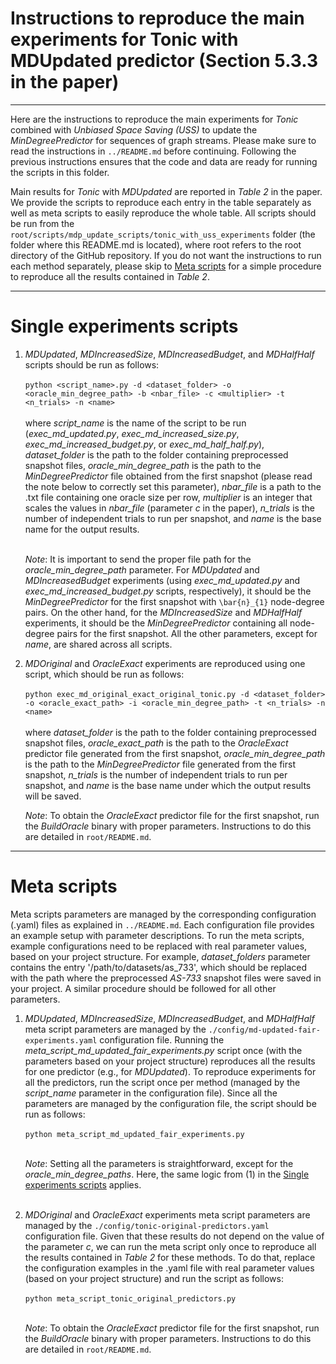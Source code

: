 # Instructions to reproduce the main experiments for Tonic with MDUpdated predictor (Section 5.3.3 in the paper)

---

Here are the instructions to reproduce the main experiments for *Tonic* combined with *Unbiased Space Saving (USS)* to update the *MinDegreePredictor* for sequences of graph streams. Please make sure to read the instructions in `../README.md` before continuing. Following the previous instructions ensures that the code and data are ready for running the scripts in this folder.

Main results for *Tonic* with *MDUpdated* are reported in *Table 2* in the paper. We provide the scripts to reproduce each entry in the table separately as well as meta scripts to easily reproduce the whole table. All scripts should be run from the `root/scripts/mdp_update_scripts/tonic_with_uss_experiments` folder (the folder where this README.md is located), where root refers to the root directory of the GitHub repository. If you do not want the instructions to run each method separately, please skip to [Meta scripts](#meta-scripts) for a simple procedure to reproduce all the results contained in *Table 2*.

---

# Single experiments scripts

1. *MDUpdated*, *MDIncreasedSize*, *MDIncreasedBudget*, and *MDHalfHalf* scripts should be run as follows:
   <br><br>
   `python <script_name>.py -d <dataset_folder> -o <oracle_min_degree_path> -b <nbar_file> -c <multiplier> -t <n_trials> -n <name>`
   <br><br>
   where *script_name* is the name of the script to be run (*exec_md_updated.py*, *exec_md_increased_size.py*, *exec_md_increased_budget.py*, or *exec_md_half_half.py*), *dataset_folder* is the path to the folder containing preprocessed snapshot files, *oracle_min_degree_path* is the path to the *MinDegreePredictor* file obtained from the first snapshot (please read the note below to correctly set this parameter), *nbar_file* is a path to the .txt file containing one oracle size per row, *multiplier* is an integer that scales the values in *nbar_file* (parameter *c* in the paper), *n_trials* is the number of independent trials to run per snapshot, and *name* is the base name for the output results.
   <br><br>

   *Note*: It is important to send the proper file path for the *oracle_min_degree_path* parameter. For *MDUpdated* and *MDIncreasedBudget* experiments (using *exec_md_updated.py* and *exec_md_increased_budget.py* scripts, respectively), it should be the *MinDegreePredictor* for the first snapshot with `\bar{n}_{1}` node-degree pairs. On the other hand, for the *MDIncreasedSize* and *MDHalfHalf* experiments, it should be the *MinDegreePredictor* containing all node-degree pairs for the first snapshot. All the other parameters, except for *name*, are shared across all scripts.

2. *MDOriginal* and *OracleExact* experiments are reproduced using one script, which should be run as follows:
    <br><br>
    `python exec_md_original_exact_original_tonic.py -d <dataset_folder> -o <oracle_exact_path> -i <oracle_min_degree_path> -t <n_trials> -n <name>`
     <br><br>
    where *dataset_folder* is the path to the folder containing preprocessed snapshot files, *oracle_exact_path* is the path to the *OracleExact* predictor file generated from the first snapshot, *oracle_min_degree_path* is the path to the *MinDegreePredictor* file generated from the first snapshot, *n_trials* is the number of independent trials to run per snapshot, and *name* is the base name under which the output results will be saved.

    *Note*: To obtain the *OracleExact* predictor file for the first snapshot, run the *BuildOracle* binary with proper parameters. Instructions to do this are detailed in `root/README.md`.

---

# Meta scripts

Meta scripts parameters are managed by the corresponding configuration (.yaml) files as explained in `../README.md`. Each configuration file provides an example setup with parameter descriptions. To run the meta scripts, example configurations need to be replaced with real parameter values, based on your project structure. For example, *dataset_folders* parameter contains the entry '/path/to/datasets/as_733', which should be replaced with the path where the preprocessed *AS-733* snapshot files were saved in your project. A similar procedure should be followed for all other parameters.

1. *MDUpdated*, *MDIncreasedSize*, *MDIncreasedBudget*, and *MDHalfHalf* meta script parameters are managed by the `./config/md-updated-fair-experiments.yaml` configuration file. Running the *meta_script_md_updated_fair_experiments.py* script once (with the parameters based on your project structure) reproduces all the results for one predictor (e.g., for *MDUpdated*). To reproduce experiments for all the predictors, run the script once per method (managed by the *script_name* parameter in the configuration file). Since all the parameters are managed by the configuration file, the script should be run as follows:
   <br><br>
   `python meta_script_md_updated_fair_experiments.py`
   <br><br>
   
   *Note*: Setting all the parameters is straightforward, except for the *oracle_min_degree_paths*. Here, the same logic from (1) in the [Single experiments scripts](#single-experiments-scripts) applies.
   <br><br>

2. *MDOriginal* and *OracleExact* experiments meta script parameters are managed by the `./config/tonic-original-predictors.yaml` configuration file. Given that these results do not depend on the value of the parameter *c*, we can run the meta script only once to reproduce all the results contained in *Table 2* for these methods. To do that, replace the configuration examples in the .yaml file with real parameter values (based on your project structure) and run the script as follows:
   <br><br>
   `python meta_script_tonic_original_predictors.py`
   <br><br>
   
   *Note*: To obtain the *OracleExact* predictor file for the first snapshot, run the *BuildOracle* binary with proper parameters. Instructions to do this are detailed in `root/README.md`.


